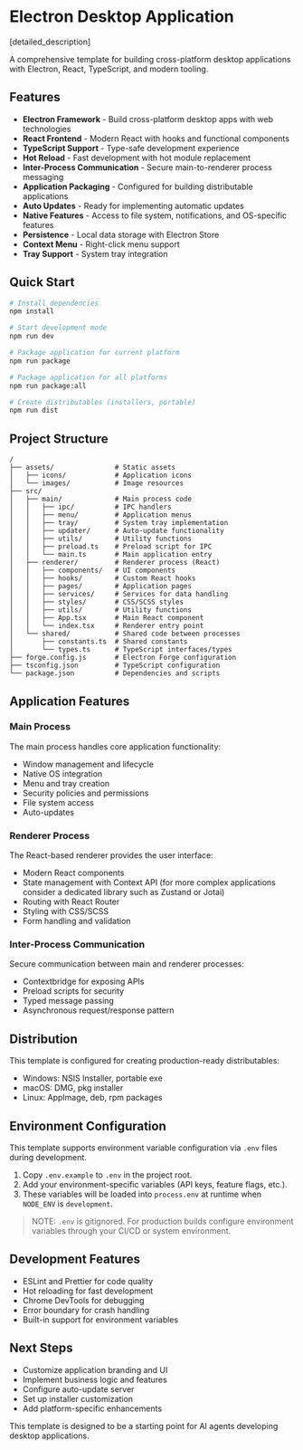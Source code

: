 # Electron Desktop Application

[detailed_description]

A comprehensive template for building cross-platform desktop applications with Electron, React, TypeScript, and modern tooling.

## Features

- **Electron Framework** - Build cross-platform desktop apps with web technologies
- **React Frontend** - Modern React with hooks and functional components
- **TypeScript Support** - Type-safe development experience
- **Hot Reload** - Fast development with hot module replacement
- **Inter-Process Communication** - Secure main-to-renderer process messaging
- **Application Packaging** - Configured for building distributable applications
- **Auto Updates** - Ready for implementing automatic updates
- **Native Features** - Access to file system, notifications, and OS-specific features
- **Persistence** - Local data storage with Electron Store
- **Context Menu** - Right-click menu support
- **Tray Support** - System tray integration

## Quick Start

```bash
# Install dependencies
npm install

# Start development mode
npm run dev

# Package application for current platform
npm run package

# Package application for all platforms
npm run package:all

# Create distributables (installers, portable)
npm run dist
```

## Project Structure

```
/
├── assets/               # Static assets
│   ├── icons/            # Application icons
│   └── images/           # Image resources
├── src/
│   ├── main/             # Main process code
│   │   ├── ipc/          # IPC handlers
│   │   ├── menu/         # Application menus
│   │   ├── tray/         # System tray implementation
│   │   ├── updater/      # Auto-update functionality
│   │   ├── utils/        # Utility functions
│   │   ├── preload.ts    # Preload script for IPC
│   │   └── main.ts       # Main application entry
│   ├── renderer/         # Renderer process (React)
│   │   ├── components/   # UI components
│   │   ├── hooks/        # Custom React hooks
│   │   ├── pages/        # Application pages
│   │   ├── services/     # Services for data handling
│   │   ├── styles/       # CSS/SCSS styles
│   │   ├── utils/        # Utility functions
│   │   ├── App.tsx       # Main React component
│   │   └── index.tsx     # Renderer entry point
│   └── shared/           # Shared code between processes
│       ├── constants.ts  # Shared constants
│       └── types.ts      # TypeScript interfaces/types
├── forge.config.js       # Electron Forge configuration
├── tsconfig.json         # TypeScript configuration
└── package.json          # Dependencies and scripts
```

## Application Features

### Main Process

The main process handles core application functionality:

- Window management and lifecycle
- Native OS integration
- Menu and tray creation
- Security policies and permissions
- File system access
- Auto-updates

### Renderer Process

The React-based renderer provides the user interface:

- Modern React components
- State management with Context API (for more complex applications consider a dedicated library such as Zustand or Jotai)
- Routing with React Router
- Styling with CSS/SCSS
- Form handling and validation

### Inter-Process Communication

Secure communication between main and renderer processes:

- Contextbridge for exposing APIs
- Preload scripts for security
- Typed message passing
- Asynchronous request/response pattern

## Distribution

This template is configured for creating production-ready distributables:

- Windows: NSIS Installer, portable exe
- macOS: DMG, pkg installer
- Linux: AppImage, deb, rpm packages

## Environment Configuration

This template supports environment variable configuration via `.env` files during development.

1. Copy `.env.example` to `.env` in the project root.
2. Add your environment-specific variables (API keys, feature flags, etc.).
3. These variables will be loaded into `process.env` at runtime when `NODE_ENV` is `development`.

> NOTE: `.env` is gitignored. For production builds configure environment variables through your CI/CD or system environment.

## Development Features

- ESLint and Prettier for code quality
- Hot reloading for fast development
- Chrome DevTools for debugging
- Error boundary for crash handling
- Built-in support for environment variables

## Next Steps

- Customize application branding and UI
- Implement business logic and features
- Configure auto-update server
- Set up installer customization
- Add platform-specific enhancements

This template is designed to be a starting point for AI agents developing desktop applications.
